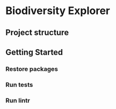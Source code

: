 # Biodiversity Explorer

## Project structure

## Getting Started

### Restore packages

### Run tests

### Run lintr